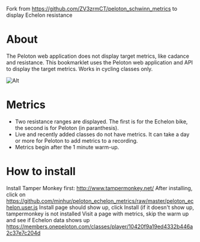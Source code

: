 Fork from https://github.com/ZV3zrmCT/peloton_schwinn_metrics to display Echelon resistance

# About
The Peloton web application does not display target metrics, like cadance and resistance. This bookmarklet uses the Peloton web application and API to display the target metrics. Works in cycling classes only.

![Alt](https://coffeesnip.com/example.jpeg "Peloton class with target metrics")

# Metrics
- Two resistance ranges are displayed. The first is for the Echelon bike, the second is for Peloton (in paranthesis).
- Live and recently added classes do not have metrics. It can take a day or more for Peloton to add metrics to a recording.
- Metrics begin after the 1 minute warm-up.

# How to install
Install Tamper Monkey first: http://www.tampermonkey.net/
After installing, click on https://github.com/minhur/peloton_echelon_metrics/raw/master/peloton_echelon.user.js
Install page should show up, click Install (if it doesn't show up, tampermonkey is not installed
Visit a page with metrics, skip the warm up and see if Echelon data shows up
https://members.onepeloton.com/classes/player/10420f9a19ed4332b446a2c37e7c204d

